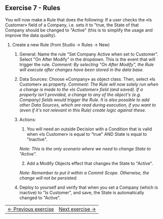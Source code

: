 ## Exercise 7 - Rules
You will now make a Rule that does the following: If a user checks the «Is Customer» field of a Company, i.e. sets it to "true, the State of that Company should be changed to "Active" (this is to simplify the usage and improve the data quality).
1. Create a new Rule (from Studio -> Rules -> New)
   1. General: Name the rule "Set Company Active when set to Customer". Select "On After Modify" in the dropdown. This is the event that will trigger the rule. 
   *Comment: By selecting "On After Modify", the Rule will execute after changes have been stored in the data base.*
   2. Data Sources: Choose «Company» as object class. Then, select «Is Customer» as property.
   *Comment: The Rule will now solely run when a change is made to the «Is Customer» field (and saved). If a property isn't provided, a change to any of the object's (e.g. Company) fields would trigger the Rule. It is also possible to add other Data Sources, which are read during execution, if you want to (even if it's not relevant in this Rule) create logic against these.*
   3. Actions: 
	  1. You will need an outside Decision with a Condition that is valid when «Is Customer» is equal to "true" AND State is equal to "Inactive". 
      
	  *Note: This is the only scenario where we need to change State to "Active".*
      
	  2. Add a Modify Objects effect that changes the State to "Active".

	  *Note: Remember to put it within a Commit Scope. Otherwise, the change will not be persisted.*
   4. Deploy to yourself and verify that when you set a Company (which is inactive) to "Is Customer", and save, the State is automatically changed to "Active". 

   
<table>
   <tr><td><a href="exercise-06.md"><- Previous exercise</a></td><td align="right"><a href="exercise-08.md">Next exercise -></a></td></tr>
</table>